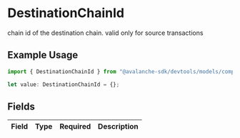 # DestinationChainId

chain id of the destination chain. valid only for source transactions

## Example Usage

```typescript
import { DestinationChainId } from "@avalanche-sdk/devtools/models/components";

let value: DestinationChainId = {};
```

## Fields

| Field       | Type        | Required    | Description |
| ----------- | ----------- | ----------- | ----------- |